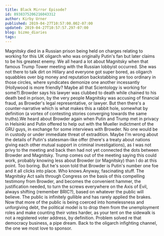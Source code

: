 ```yaml
---
title: Black Mirror Episode?
id: 8938375206216043312
author: Kirby Urner
published: 2019-04-27T10:57:00.002-07:00
updated: 2019-04-27T10:57:57.297-07:00
blog: bizmo_diaries
tags: 
---
```


Magnitsky died in a
 Russian prison being held on charges relating to working for this UK 
oligarch who was originally Putin's fan but later claims to be his 
greatest enemy. We all heard a lot about Magnitsky when that famous 
Trump Tower meeting with the Russian 
lobbyist occurred. She was not there to talk dirt on Hillary and 
everyone got super bored, as oligarch squabbles over big money and 
reputation backstabbing are too ordinary in those circles, where 
syndicates demonize one another incessantly (Hollywood is more friendly?
  Maybe all that Scientology is working for some?).Browder
 says his lawyer was clubbed to death while chained to his death bed in 
prison, by the very people Magnitsky was accusing of financial fraud, as
 Browder's legal representative, or lawyer.  But then there's a 
counter-narrative which is what makes this a rabbit hole, somewhat by 
definition (a vortex of contesting stories converging towards the same 
truths).We heard about Browder again when Putin and
 Trump met in privacy in Helsinki and Putin offered to help out with the
 Mueller indictment of the GRU guys, in exchange for some interviews 
with Browder.  No one would be in custody or under immediate threat of 
extradition.  Maybe I'm wrong about the details of Putin's 
statesman-like offer (there's a treaty about nations giving each other 
mutual support in criminal investigations), as I was not privy to the 
meeting and back then had not yet connected the dots between Browder and
 Magnitsky.  Trump comes out of the meeting saying this could work, 
probably knowing less about Browder (or Magnitsky) than I do at this 
point.  Too boring.  But he's soon told that Browder is Putin's number 
one foe and it all clicks into place.  Who knows.Anyway,
 fascinating stuff.  The Magnitsky Act sails through Congress on the 
basis of this compelling testimony from Browder, and becomes the 
convenient hammer, the justification needed, to turn the screws 
everywhere on the Axis of Evil, always shifting (remember BRIC?), based 
on whatever the public will believe. The public is infinitely gullible 
and has rarely applied the brakes.  Now that more of the public is being
 coerced into homelessness and unforgiving debt, the political model is 
to drop them from the unemployment roles and make counting their votes 
harder, as your tent on the sidewalk is not a registered voter address, 
by definition.  Problem solved re that democracy business, a pipe dream.
  Back to the oligarch infighting channel, the one we most love to 
sponsor.